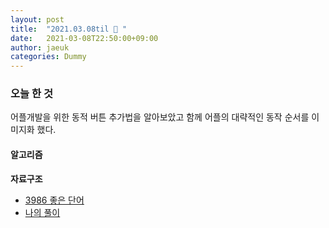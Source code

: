 ```yaml
---
layout: post
title:  "2021.03.08til 😬 "
date:   2021-03-08T22:50:00+09:00
author: jaeuk
categories: Dummy
---
```


### **오늘 한 것**
어플개발을 위한 동적 버튼 추가법을 알아보았고 함께 어플의 대략적인 동작 순서를 이미지화 했다.

#### 알고리즘

**자료구조**

- [3986 좋은 단어](https://www.acmicpc.net/problem/3986)
- [나의 풀이](https://nyanguk.tistory.com/72)